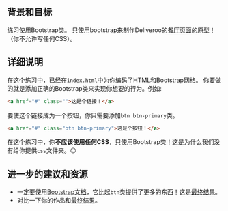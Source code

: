 ## 背景和目标

练习使用Bootstrap类。
只使用bootstrap来制作Deliveroo的[餐厅页面](http://lewagon.github.io/bootstrap-challenges/02-Bootstrap-prototyping)的原型！（你不允许写任何CSS）。

## 详细说明

在这个练习中，已经在`index.html`中为你编码了HTML和Bootstrap网格。
你要做的就是添加正确的Bootstrap类来实现你想要的行为。例如:

```html
<a href="#" class="">这是个链接！</a>
```

要使这个链接成为一个按钮，你只需要添加`btn btn-primary`类。

```html
<a href="#" class="btn btn-primary">这是个按钮！</a>
```

在这个练习中，你**不应该使用任何CSS**，只使用Bootstrap类！这是为什么我们没有给你提供`css`文件夹。😉 

## 进一步的建议和资源

- 一定要使用[Bootstrap文档](https://getbootstrap.com/docs/4.2)，它比起`btn`类提供了更多的东西！这是[最终结果](https://getbootstrap.com/docs/4.2)。
- 对比一下你的作品和[最终结果](http://lewagon.github.io/bootstrap-challenges/02-Bootstrap-prototyping)。
